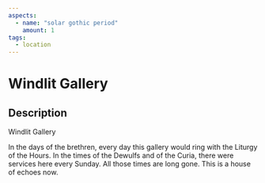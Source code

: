 ```yaml
---
aspects: 
  - name: "solar gothic period"
    amount: 1
tags:
  - location
---
```


# Windlit Gallery

## Description
Windlit Gallery

In the days of the brethren, every day this gallery would ring with the Liturgy of the Hours. In the times of the Dewulfs and of the Curia, there were services here every Sunday. All those times are long gone. This is a house of echoes now.